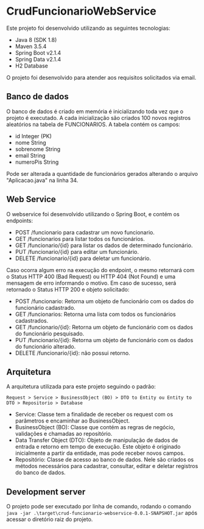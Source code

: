 # CrudFuncionarioWebService

Este projeto foi desenvolvido utilizando as seguintes tecnologias:
- Java 8 (SDK 1.8)
- Maven 3.5.4
- Spring Boot v2.1.4
- Spring Data v2.1.4
- H2 Database

O projeto foi desenvolvido para atender aos requisitos solicitados via email.

## Banco de dados

O banco de dados é criado em memória é inicializando toda vez que o projeto é executado. A cada inicialização são criados 100 novos registros aleatórios na tabela de FUNCIONARIOS.
A tabela contém os campos:
- id Integer (PK)
- nome String
- sobrenome String
- email String
- numeroPis String

Pode ser alterada a quantidade de funcionários gerados alterando o arquivo "Aplicacao.java" na linha 34. 

## Web Service

O webservice foi desenvolvido utilizando o Spring Boot, e contém os endpoints:
- POST /funcionario para cadastrar um novo funcionario.
- GET /funcionarios para listar todos os funcionários.
- GET /funcionario/{id} para listar os dados de determinado funcionário.
- PUT /funcionario/{id} para editar um funcionário.
- DELETE /funcionario/{id} para deletar um funcionário.

Caso ocorra algum erro na execução do endpoint, o mesmo retornará com o Status HTTP 400 (Bad Request) ou HTTP 404 (Not Found) e uma mensagem de erro informando o motivo.
Em caso de sucesso, será retornado o Status HTTP 200 e objeto solicitado:
- POST /funcionario: Retorna um objeto de funcionário com os dados do funcionário cadastrado.
- GET /funcionarios: Retorna uma lista com todos os funcionários cadastrados.
- GET /funcionario/{id}: Retorna um objeto de funcionário com os dados do funcionário pesquisado.
- PUT /funcionario/{id}: Retorna um objeto de funcionário com os dados do funcionário alterado.
- DELETE /funcionario/{id}: não possui retorno.

## Arquitetura

A arquitetura utilizada para este projeto seguindo o padrão:

```Request > Service > BusinessObject (BO) > DTO to Entity ou Entity to DTO > Repositorio > Database```

- Service: Classe tem a finalidade de receber os request com os parâmetros e encaminhar ao BusinessObject.
- BusinessObject (BO): Classe que contém as regras de negócio, validações e chamadas ao repositório.
- Data Transfer Object (DTO): Objeto de manipulação de dados de entrada e retorno em tempo de execução. Este objeto é originado inicialmente a partir da entidade, mas pode receber novos campos. 
- Repositório: Classe de acesso ao banco de dados. Nele são criados os métodos necessários para cadastrar, consultar, editar e deletar registros do banco de dados. 

## Development server

O projeto pode ser executado por linha de comando,  rodando o comando `java -jar .\target\crud-funcionario-webservice-0.0.1-SNAPSHOT.jar` após acessar o diretório raiz do projeto.

